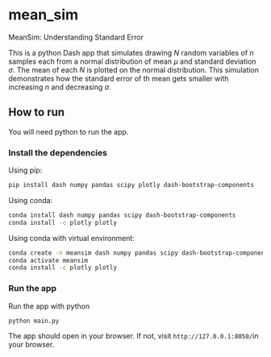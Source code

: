 # mean_sim
MeanSim: Understanding Standard Error

This is a python Dash app that simulates drawing $N$ random variables of $n$ samples each from a normal distribution of mean $µ$ and standard deviation $\sigma$. The mean of each $N$ is plotted on the normal distribution.
This simulation demonstrates how the standard error of th mean gets smaller with increasing $n$ and decreasing $\sigma$.

## How to run

You will need python to run the app.

### Install the dependencies

Using pip:

```sh
pip install dash numpy pandas scipy plotly dash-bootstrap-components
```

Using conda: 

```sh
conda install dash numpy pandas scipy dash-bootstrap-components
conda install -c plotly plotly
```

Using conda with virtual environment:

```sh
conda create -n meansim dash numpy pandas scipy dash-bootstrap-components
conda activate meansim
conda install -c plotly plotly
```

### Run the app

Run the app with python

```sh
python main.py
```

The app should open in your browser. If not, visit `http://127.0.0.1:8050/`in your browser.

